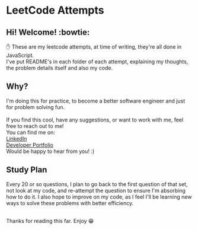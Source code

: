# LeetCode Attempts

## Hi! Welcome! :bowtie:

:raised_hand: These are my leetcode attempts, at time of writing, they're all done in JavaScript. <br /> I've put README's in each folder of each attempt, explaining my thoughts, the problem details itself and also my code.

## Why?

I'm doing this for practice, to become a better software engineer and just for problem solving fun.
<br /><br />
If you find this cool, have any suggestions, or want to work with me, feel free to reach out to me! <br />
You can find me on: <br />
[LinkedIn](https://www.linkedin.com/in/jeremy-tuesley/) <br />
[Developer Portfolio](https://www.jeremytuesley.com/) <br />
Would be happy to hear from you! :)

## Study Plan

Every 20 or so questions, I plan to go back to the first question of that set, not look at my code, and re-attempt the question to ensure I'm absorbing how to do it. I also hope to improve on my code, as I feel I'll be learning new ways to solve these problems with better efficiency. <br /> <br />

Thanks for reading this far. Enjoy :grin:
